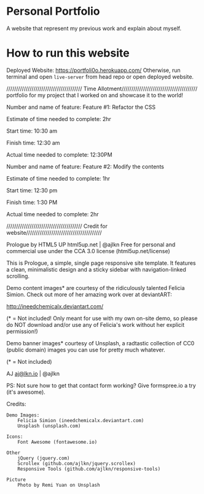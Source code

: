 # Personal Portfolio
A website that represent my previous work and explain about myself.

# How to run this website
Deployed Website: https://portfoli0o.herokuapp.com/
Otherwise, run terminal and open `live-server` from head repo or open deployed website.

  
/////////////////////////////////////// Time Allotment///////////////////////////////////////
portfolio for my project that I worked on and showcase it to the world!

Number and name of feature: Feature #1: Refactor the CSS

Estimate of time needed to complete: 2hr

Start time: 10:30 am

Finish time: 12:30 am

Actual time needed to complete: 12:30PM

Number and name of feature: Feature #2: Modify the contents

Estimate of time needed to complete: 1hr

Start time: 12:30 pm

Finish time: 1:30 PM

Actual time needed to complete: 2hr

/////////////////////////////////////// Credit for website///////////////////////////////////////

Prologue by HTML5 UP
html5up.net | @ajlkn
Free for personal and commercial use under the CCA 3.0 license (html5up.net/license)


This is Prologue, a simple, single page responsive site template. It features a
clean, minimalistic design and a sticky sidebar with navigation-linked scrolling.

Demo content images* are courtesy of the ridiculously talented Felicia Simion. Check out
more of her amazing work over at deviantART:

http://ineedchemicalx.deviantart.com/

(* = Not included! Only meant for use with my own on-site demo, so please do NOT download
and/or use any of Felicia's work without her explicit permission!)

Demo banner images* courtesy of Unsplash, a radtastic collection of CC0 (public domain)
images you can use for pretty much whatever.

(* = Not included)

AJ
aj@lkn.io | @ajlkn

PS: Not sure how to get that contact form working? Give formspree.io a try (it's awesome).


Credits:

	Demo Images:
		Felicia Simion (ineedchemicalx.deviantart.com)
		Unsplash (unsplash.com)

	Icons:
		Font Awesome (fontawesome.io)

	Other
		jQuery (jquery.com)
		Scrollex (github.com/ajlkn/jquery.scrollex)
		Responsive Tools (github.com/ajlkn/responsive-tools)

	Picture
		Photo by Remi Yuan on Unsplash